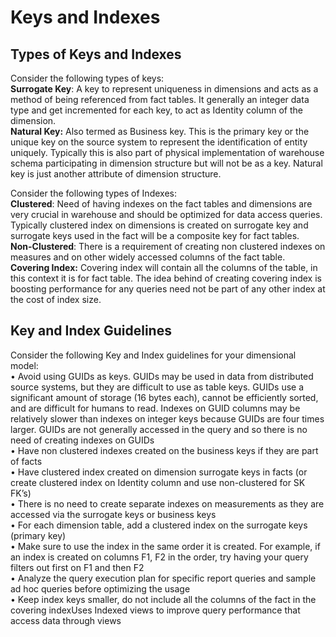 # Keys and Indexes

  
  

## Types of Keys and Indexes

  
  
Consider the following types of keys:  
**Surrogate Key**: A key to represent uniqueness in dimensions and acts as a method of being referenced from fact tables. It generally an integer data type and get incremented for each key, to act as Identity column of the dimension.  
**Natural Key:** Also termed as Business key. This is the primary key or the unique key on the source system to represent the identification of entity uniquely. Typically this is also part of physical implementation of warehouse schema participating in dimension structure but will not be as a key. Natural key is just another attribute of dimension structure.  
  
Consider the following types of Indexes:  
**Clustered**: Need of having indexes on the fact tables and dimensions are very crucial in warehouse and should be optimized for data access queries. Typically clustered index on dimensions is created on surrogate key and surrogate keys used in the fact will be a composite key for fact tables.  
**Non-Clustered**: There is a requirement of creating non clustered indexes on measures and on other widely accessed columns of the fact table.  
**Covering Index:** Covering index will contain all the columns of the table, in this context it is for fact table. The idea behind of creating covering index is boosting performance for any queries need not be part of any other index at the cost of index size.  
  

## Key and Index Guidelines

  
  
Consider the following Key and Index guidelines for your dimensional model:  
• Avoid using GUIDs as keys. GUIDs may be used in data from distributed source systems, but they are difficult to use as table keys. GUIDs use a significant amount of storage (16 bytes each), cannot be efficiently sorted, and are difficult for humans to read. Indexes on GUID columns may be relatively slower than indexes on integer keys because GUIDs are four times larger. GUIDs are not generally accessed in the query and so there is no need of creating indexes on GUIDs  
• Have non clustered indexes created on the business keys if they are part of facts  
• Have clustered index created on dimension surrogate keys in facts (or create clustered index on Identity column and use non-clustered for SK FK’s)  
• There is no need to create separate indexes on measurements as they are accessed via the surrogate keys or business keys  
• For each dimension table, add a clustered index on the surrogate keys (primary key)  
• Make sure to use the index in the same order it is created. For example, if an index is created on columns F1, F2 in the order, try having your query filters out first on F1 and then F2  
• Analyze the query execution plan for specific report queries and sample ad hoc queries before optimizing the usage  
• Keep index keys smaller, do not include all the columns of the fact in the covering indexUses Indexed views to improve query performance that access data through views